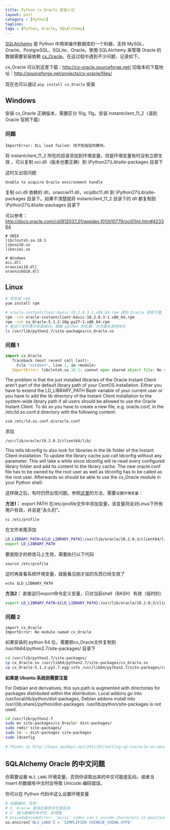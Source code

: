 ```yaml
---
title: Python cx_Oracle 安装小记
layout: post
category : [Python]
tagline: 
tags : [Python, Oracle, SQLAlchemy]
---
```


[SQLAlchemy](http://www.sqlalchemy.org/ "") 是 Python 中用来操作数据库的一个利器，支持 MySQL、Oracle、PostgreSQL、SQLite、Oracle。使用 SQLAlchemy 来管理 Oracle 的数据需要安装依赖 [cx_Oracle](http://cx-oracle.sourceforge.net/ "")。在这过程中遇到不少问题，记录如下。

cx_Oracle 可以到这里下载：http://cx-oracle.sourceforge.net/
旧版本的下载地址：http://sourceforge.net/projects/cx-oracle/files/

现在也可以通过 `pip install cx_Oracle` 安装

## Windows 

安装 cx_Oracle 正确版本，需要区分 10g, 11g，安装 instantclient_11_2（请到 Oracle 官网下载）

### 问题 

```
ImportError: DLL load failed: 找不到指定的模块。
```

将 instantclient_11_2 所在的目录添加到环境变量，但是环境变量有时没有立即生效
，可以复制 oci.dll（版本也要正确）到 \Python27\Lib\site-packages 目录下

这时又出现问题

```
Unable to acquire Oracle environment handle
```

复制 oci.dll 依赖的 dll，oraociei11.dll，ocijdbc11.dll 到 \Python27\Lib\site-packages 目录下。如果不清楚就将 instantclient_11_2 目录下的 dll 都复制到 \Python27\Lib\site-packages 目录下

可以参考：http://docs.oracle.com/cd/B12037_01/appdev.101/b10779/oci01int.htm#423364

```
# UNIX
libclnstsh.so.10.1
libnnz10.so
libociei.so

# Windows
oci.dll
oraociei10.dll
orannzsbb10.dll
```

## Linux

```sh
# 先安装 rpm
yum install rpm
```

```sh
# oracle-instantclient-basic-10.2.0.3-1.x86_64.rpm 请到 Oracle 官网下载
rpm -ivh oracle-instantclient-basic-10.2.0.3-1.x86_64.rpm
rpm -ivh cx_Oracle-5.1.2-10g-py27-1.x86_64.rpm 
# 有这个文件表示安装成功，根据 python 的位置，也可能在其他地方
ls /usr/lib/python2.7/site-packages/cx_Oracle.so 
``` 

### 问题 1

```python
import cx_Oracle
   Traceback (most recent call last):
     File "<stdin>", line 1, in <module>
   ImportError: libclntsh.so.10.1: cannot open shared object file: No such file or directory
```

The problem is that the just installed libraries of the Oracle Instant Client aren’t part of the default library path of your CentOS installation. Either you have to extend the LD_LIBRARY_PATH Bash variable of your current user or you have to add the lib directory of the Instant Client installation to the system-wide library path if all users should be allowed to use the Oracle Instant Client. To do so you have to create a new file, e.g. oracle.conf, in the /etc/ld.so.conf.d directory with the following content:

    vim /etc/ld.so.conf.d/oracle.conf
    
添加

    /usr/lib/oracle/10.2.0.3/client64/lib/
    
This tells ldconfig to also look for libraries in the lib folder of the Instant Client installation. To update the library cache just call ldconfig without any parameter. This will take a while since ldconfig will re-read every configured library folder and add its content to the library cache. The new oracle.conf file has to be owned by the root user as well as ldconfig has to be called as the root user. Afterwards so should be able to use the cx_Oracle module in your Python shell:

这样做之后，有时仍然出现问题。参照[这里](http://blog.csdn.net/kongxx/article/details/7107683 "")的方法，需要`设置环境变量`：

**方法1：**
export PATH
在/etc/profile文件中添加变量，该变量将会对Linux下所有用户有效，并且是“永久的”。

    vi /etc/profile

在文件末尾添加

```sh
LD_LIBRARY_PATH=${LD_LIBRARY_PATH}:/usr/lib/oracle/10.2.0.3/client64/lib
export LD_LIBRARY_PATH
```

要是刚才的修改马上生效，需要执行以下代码

    source /etc/profile

这时再查看系统环境变量，就能看见刚才加的东西已经生效了

    echo $LD_LIBRARY_PATH


**方法2：** 直接运行export命令定义变量，只对当前shell（BASH）有效（临时的）

```sh
export LD_LIBRARY_PATH=${LD_LIBRARY_PATH}:/usr/lib/oracle/10.2.0.3/client64/lib
```

### 问题 2

```
import cx_Oracle
ImportError: No module named cx_Oracle
```

如果安装的 python 64 位，需要把cx_Oracle文件复制到 /usr/lib64/python2.7/site-packages/ 目录下

```sh
cd /usr/lib/python2.7/site-packages/
cp cx_Oracle.so /usr/lib64/python2.7/site-packages/cx_Oracle.so
cp cx_Oracle-5.1.2-py2.7.egg-info /usr/lib64/python2.7/site-packages/cx_Oracle-5.1.2-py2.7.egg-info
```

**如果是 Ubuntu 系统则需要注意**

For Debian and derivatives, this sys.path is augmented with directories for packages distributed within the distribution. Local addons go into /usr/local/lib/python/dist-packages, Debian addons install into /usr/{lib,share}/python/dist-packages. /usr/lib/python/site-packages is not used.

```sh
cd /usr/lib/python2.7
sudo mv site-packages/cx_Oracle* dist-packages/
sudo rmdir site-packages/
sudo ln -s dist-packages site-packages
sudo ldconfig
    
# Thanks to http://bayo.opadeyi.net/2011/07/setting-up-cxoracle-on-ubuntu-1104.html
```

## SQLAlchemy Oracle 的中文问题

你需要设置 `NLS_LANG` 环境变量，否则你读取出来的中文可能是乱码，或者当 insert 的数据有中文时会导致 Unicode 编码错误。

你可以在 Python 代码中这么设置环境变量

```python
# 设置编码，否则：
# 1. Oracle 查询出来的中文是乱码
# 2. 插入数据时有中文，会导致
# UnicodeEncodeError: 'ascii' codec can't encode characters in position 1-7: ordinal not in range(128)
os.environ['NLS_LANG'] = 'SIMPLIFIED CHINESE_CHINA.UTF8'
```

